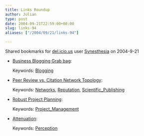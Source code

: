 ```yaml
---
title: Links Roundup
author: Julian
type: post
date: 2004-09-21T22:59:00+00:00
slug: links-94 
aliases: ["/2004/09/21/links-94"]

---
```

Shared bookmarks for [del.icio.us][1] user  [Synesthesia][2] on 2004-9-21

  * [Business Blogging Grab bag][3]:
   
    Keywords: [Blogging][4]
  * [Peer Review vs. Citation Network Topology][5]:
   
    Keywords: [Networks][6], [Reputation][7], [Scientific_Publishing][8]
  * [Robust Project Planning][9]:
   
    Keywords: [Project_Management][10]
  * [Attenuation][11]:
   
    Keywords: [Perception][12]

 [1]: https://del.icio.us/
 [2]: https://del.icio.us/synesthesia
 [3]: https://blog.larixconsulting.com/blog/_archives/2004/9/20/145808.html "https://blog.larixconsulting.com/blog/_archives/2004/9/20/145808.html"
 [4]: https://del.icio.us/synesthesia/Blogging
 [5]: https://www.betaversion.org/~stefano/linotype/news/74/ "https://www.betaversion.org/~stefano/linotype/news/74/"
 [6]: https://del.icio.us/synesthesia/Networks
 [7]: https://del.icio.us/synesthesia/Reputation
 [8]: https://del.icio.us/synesthesia/Scientific_Publishing
 [9]: https://www.pdinstitute.com/soapbox/2004/09/6-robust-project-planningtm.html "https://www.pdinstitute.com/soapbox/2004/09/6-robust-project-planningtm.html"
 [10]: https://del.icio.us/synesthesia/Project_Management
 [11]: https://www.thispublicaddress.com/archives/000818.php "https://www.thispublicaddress.com/archives/000818.php"
 [12]: https://del.icio.us/synesthesia/Perception